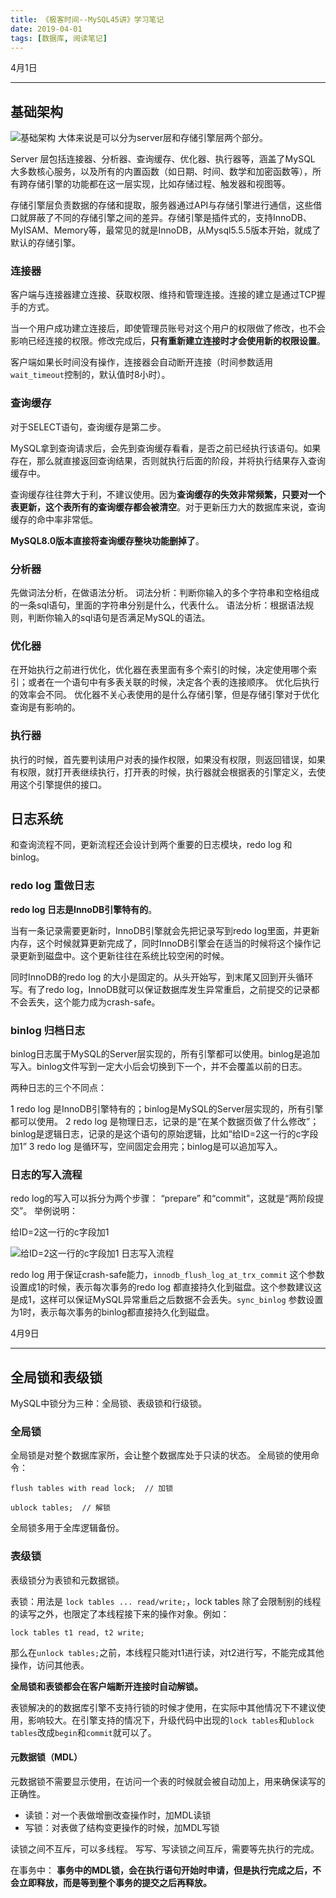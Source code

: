 ```yaml
---
title: 《极客时间--MySQL45讲》学习笔记
date: 2019-04-01
tags: [数据库, 阅读笔记]
---
```


4月1日
- - - -

## 基础架构

![基础架构](/blog-img/2019040101.png)
大体来说是可以分为server层和存储引擎层两个部分。

Server 层包括连接器、分析器、查询缓存、优化器、执行器等，涵盖了MySQL 大多数核心服务，以及所有的内置函数（如日期、时间、数学和加密函数等），所有跨存储引擎的功能都在这一层实现，比如存储过程、触发器和视图等。

<!--more-->

存储引擎层负责数据的存储和提取，服务器通过API与存储引擎进行通信，这些借口就屏蔽了不同的存储引擎之间的差异。存储引擎是插件式的，支持InnoDB、MyISAM、Memory等，最常见的就是InnoDB，从Mysql5.5.5版本开始，就成了默认的存储引擎。

### 连接器

客户端与连接器建立连接、获取权限、维持和管理连接。连接的建立是通过TCP握手的方式。

当一个用户成功建立连接后，即使管理员账号对这个用户的权限做了修改，也不会影响已经连接的权限。修改完成后，**只有重新建立连接时才会使用新的权限设置**。

客户端如果长时间没有操作，连接器会自动断开连接（时间参数适用`wait_timeout`控制的，默认值时8小时）。

### 查询缓存

对于SELECT语句，查询缓存是第二步。

MySQL拿到查询请求后，会先到查询缓存看看，是否之前已经执行该语句。如果存在，那么就直接返回查询结果，否则就执行后面的阶段，并将执行结果存入查询缓存中。

查询缓存往往弊大于利，不建议使用。因为**查询缓存的失效非常频繁，只要对一个表更新，这个表所有的查询缓存都会被清空**。对于更新压力大的数据库来说，查询缓存的命中率非常低。

**MySQL8.0版本直接将查询缓存整块功能删掉了**。

### 分析器

先做词法分析，在做语法分析。
词法分析：判断你输入的多个字符串和空格组成的一条sql语句，里面的字符串分别是什么，代表什么。
语法分析：根据语法规则，判断你输入的sql语句是否满足MySQL的语法。

### 优化器

在开始执行之前进行优化，优化器在表里面有多个索引的时候，决定使用哪个索引；或者在一个语句中有多表关联的时候，决定各个表的连接顺序。
优化后执行的效率会不同。
优化器不关心表使用的是什么存储引擎，但是存储引擎对于优化查询是有影响的。

### 执行器

执行的时候，首先要判读用户对表的操作权限，如果没有权限，则返回错误，如果有权限，就打开表继续执行，打开表的时候，执行器就会根据表的引擎定义，去使用这个引擎提供的接口。

## 日志系统
和查询流程不同，更新流程还会设计到两个重要的日志模块，redo log 和binlog。

### redo log 重做日志

**redo log 日志是InnoDB引擎特有的**。

当有一条记录需要更新时，InnoDB引擎就会先把记录写到redo log里面，并更新内存，这个时候就算更新完成了，同时InnoDB引擎会在适当的时候将这个操作记录更新到磁盘中。这个更新往往在系统比较空闲的时候。

同时InnoDB的redo log 的大小是固定的。从头开始写，到末尾又回到开头循环写。有了redo log，InnoDB就可以保证数据库发生异常重启，之前提交的记录都不会丢失，这个能力成为crash-safe。

### binlog 归档日志

binlog日志属于MySQL的Server层实现的，所有引擎都可以使用。binlog是追加写入。binlog文件写到一定大小后会切换到下一个，并不会覆盖以前的日志。

两种日志的三个不同点：

1 redo log 是InnoDB引擎特有的；binlog是MySQL的Server层实现的，所有引擎都可以使用。
2 redo log 是物理日志，记录的是“在某个数据页做了什么修改”；binlog是逻辑日志，记录的是这个语句的原始逻辑，比如“给ID=2这一行的c字段加1”
3 redo log 是循环写，空间固定会用完；binlog是可以追加写入。

### 日志的写入流程

redo log的写入可以拆分为两个步骤： “prepare” 和“commit”，这就是“两阶段提交”。
举例说明：

给ID=2这一行的c字段加1

![给ID=2这一行的c字段加1 日志写入流程](/blog-img/2019040102.png)

redo log 用于保证crash-safe能力，`innodb_flush_log_at_trx_commit` 这个参数设置成1的时候，表示每次事务的redo log 都直接持久化到磁盘。这个参数建议这是成1，这样可以保证MySQL异常重启之后数据不会丢失。`sync_binlog` 参数设置为1时，表示每次事务的binlog都直接持久化到磁盘。

4月9日
- - - -

## 全局锁和表级锁

MySQL中锁分为三种：全局锁、表级锁和行级锁。

### 全局锁

全局锁是对整个数据库家所，会让整个数据库处于只读的状态。
全局锁的使用命令：

```
flush tables with read lock;  // 加锁

ublock tables;  // 解锁
```

全局锁多用于全库逻辑备份。

### 表级锁

表级锁分为表锁和元数据锁。

表锁：用法是 `lock tables ... read/write;`，lock tables 除了会限制别的线程的读写之外，也限定了本线程接下来的操作对象。例如：

```
lock tables t1 read, t2 write;
```

那么在`unlock tables;`之前，本线程只能对t1进行读，对t2进行写，不能完成其他操作，访问其他表。

**全局锁和表锁都会在客户端断开连接时自动解锁。**

表锁解决的的数据库引擎不支持行锁的时候才使用，在实际中其他情况下不建议使用，影响较大。在引擎支持的情况下，升级代码中出现的`lock tables`和`ublock tables`改成`begin`和`commit`就可以了。

#### 元数据锁（MDL）

元数据锁不需要显示使用，在访问一个表的时候就会被自动加上，用来确保读写的正确性。

- 读锁：对一个表做增删改查操作时，加MDL读锁
- 写锁：对表做了结构变更操作的时候，加MDL写锁

读锁之间不互斥，可以多线程。
写写、写读锁之间互斥，需要等先执行的完成。

在事务中：
**事务中的MDL锁，会在执行语句开始时申请，但是执行完成之后，不会立即释放，而是等到整个事务的提交之后再释放。**
